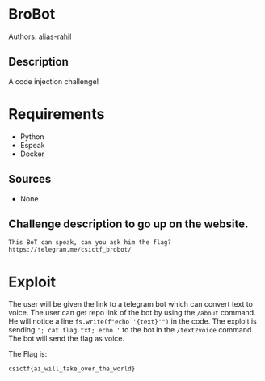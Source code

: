 
# BroBot

Authors: [alias-rahil](https://github.com/alias-rahil)

## Description

A code injection challenge!

# Requirements

- Python
- Espeak
- Docker

## Sources

- None

## Challenge description to go up on the website.

```
This BoT can speak, can you ask him the flag? https://telegram.me/csictf_brobot/
```

# Exploit

The user will be given the link to a telegram bot which can convert text to voice. The user can get repo link of the bot by using the `/about` command. He will notice a line `fs.write(f"echo '{text}'")` in the code. The exploit is sending `'; cat flag.txt; echo '` to the bot in the `/text2voice` command. The bot will send the flag as voice.
 
The Flag is:
```
csictf{ai_will_take_over_the_world}
```
